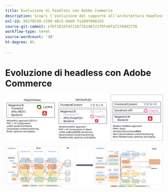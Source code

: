```yaml
---
title: Evoluzione di headless con Adobe Commerce
description: Scopri l’evoluzione del supporto all’architettura headless di Adobe Commerce.
exl-id: 991f0530-c596-46c5-9eb0-fa109f848165
source-git-commit: e76f101df47116f7b246f21f0fe0fa72769d2776
workflow-type: tm+mt
source-wordcount: '38'
ht-degree: 0%

---
```


# Evoluzione di headless con Adobe Commerce

![Confronto tra architetture commerciali tradizionali, disaccoppiate e senza testa](../../../assets/playbooks/headless-evolution-table.svg)

![Confronto tra architetture commerciali tradizionali, disaccoppiate e senza testa](../../../assets/playbooks/headless-evolution-diagram.svg)
